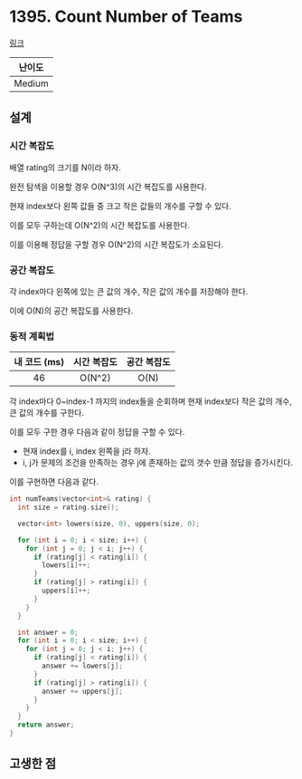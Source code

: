 # 1395. Count Number of Teams

[링크](https://leetcode.com/problems/count-number-of-teams/description/)

| 난이도 |
| :----: |
| Medium |

## 설계

### 시간 복잡도

배열 rating의 크기를 N이라 하자.

완전 탐색을 이용할 경우 O(N^3)의 시간 복잡도를 사용한다.

현재 index보다 왼쪽 값들 중 크고 작은 값들의 개수를 구할 수 있다.

이를 모두 구하는데 O(N^2)의 시간 복잡도를 사용한다.

이를 이용해 정답을 구할 경우 O(N^2)의 시간 복잡도가 소요된다.

### 공간 복잡도

각 index마다 왼쪽에 있는 큰 값의 개수, 작은 값의 개수를 저장해야 한다.

이에 O(N)의 공간 복잡도를 사용한다.

### 동적 계획법

| 내 코드 (ms) | 시간 복잡도 | 공간 복잡도 |
| :----------: | :---------: | :---------: |
|      46      |   O(N^2)    |    O(N)     |

각 index마다 0~index-1 까지의 index들을 순회하며 현재 index보다 작은 값의 개수, 큰 값의 개수를 구한다.

이를 모두 구한 경우 다음과 같이 정답을 구할 수 있다.

- 현재 index를 i, index 왼쪽을 j라 하자.
- i, j가 문제의 조건을 만족하는 경우 j에 존재하는 값의 갯수 만큼 정답을 증가시킨다.

이를 구현하면 다음과 같다.

```cpp
int numTeams(vector<int>& rating) {
  int size = rating.size();

  vector<int> lowers(size, 0), uppers(size, 0);

  for (int i = 0; i < size; i++) {
    for (int j = 0; j < i; j++) {
      if (rating[j] < rating[i]) {
        lowers[i]++;
      }
      if (rating[j] > rating[i]) {
        uppers[i]++;
      }
    }
  }

  int answer = 0;
  for (int i = 0; i < size; i++) {
    for (int j = 0; j < i; j++) {
      if (rating[j] < rating[i]) {
        answer += lowers[j];
      }
      if (rating[j] > rating[i]) {
        answer += uppers[j];
      }
    }
  }
  return answer;
}
```

## 고생한 점
